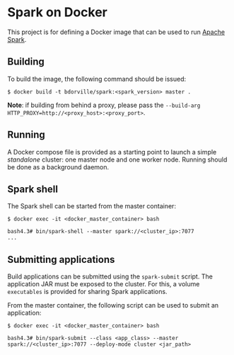 # Spark on Docker

This project is for defining a Docker image that can be used to run [Apache Spark](http://spark.apache.org).

## Building

To build the image, the following command should be issued:

    $ docker build -t bdorville/spark:<spark_version> master .

**Note**: if building from behind a proxy, please pass the `--build-arg HTTP_PROXY=http://<proxy_host>:<proxy_port>`.

## Running

A Docker compose file is provided as a starting point to launch a simple *standalone* cluster: one master node and one worker node. Running should be done as a background daemon.

## Spark shell

The Spark shell can be started from the master container:

    $ docker exec -it <docker_master_container> bash

    bash4.3# bin/spark-shell --master spark://<cluster_ip>:7077
    ...


## Submitting applications

Build applications can be submitted using the `spark-submit` script.
The application JAR must be exposed to the cluster. For this, a volume `executables` is provided for sharing Spark applications.

From the master container, the following script can be used to submit an application:

    $ docker exec -it <docker_master_container> bash

    bash4.3# bin/spark-submit --class <app_class> --master spark://<cluster_ip>:7077 --deploy-mode cluster <jar_path>


